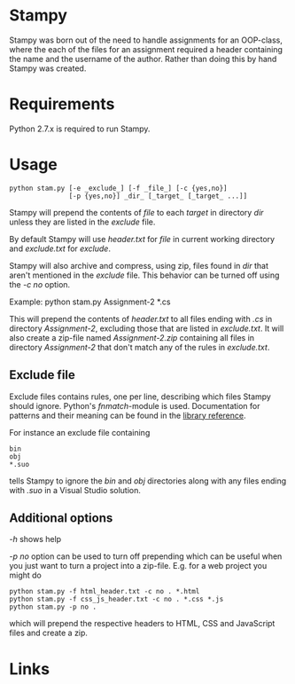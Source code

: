 # Stampy

Stampy was born out of the need to handle assignments for an OOP-class,
where the each of the files for an assignment required a header
containing the name and the username of the author.  Rather than doing
this by hand Stampy was created.

# Requirements
Python 2.7.x is required to run Stampy.

# Usage
    python stam.py [-e _exclude_] [-f _file_] [-c {yes,no}]
                   [-p {yes,no}] _dir_ [_target_ [_target_ ...]]

Stampy will prepend the contents of _file_ to each _target_ in
directory _dir_ unless they are listed in the _exclude_ file.

By default Stampy will use _header.txt_ for _file_ in current working
directory and _exclude.txt_ for _exclude_.

Stampy will also archive and compress, using zip, files found in _dir_
that aren't mentioned in the _exclude_ file.  This behavior can be
turned off using the _-c no_ option.

Example:
    python stam.py Assignment-2 *.cs

This will prepend the contents of _header.txt_ to all files ending with
_.cs_ in directory _Assignment-2_, excluding those that are listed in
_exclude.txt_.  It will also create a zip-file named _Assignment-2.zip_
containing all files in directory _Assignment-2_ that don't match any of
the rules in _exclude.txt_.

## Exclude file

Exclude files contains rules, one per line, describing which files
Stampy should ignore.  Python's _fnmatch_-module is used.  Documentation
for patterns and their meaning can be found in the [library reference][0].

For instance an exclude file containing

    bin
    obj
    *.suo

tells Stampy to ignore the _bin_ and _obj_ directories along with any
files ending with _.suo_ in a Visual Studio solution.

## Additional options

_-h_ shows help

_-p no_ option can be used to turn off prepending which can be useful
when you just want to turn a project into a zip-file.  E.g. for a web
project you might do

    python stam.py -f html_header.txt -c no . *.html
    python stam.py -f css_js_header.txt -c no . *.css *.js
    python stam.py -p no .

which will prepend the respective headers to HTML, CSS and JavaScript
files and create a zip.

# Links
[0]: http://docs.python.org/library/fnmatch.html?highlight=fnmatch#fnmatch

